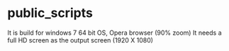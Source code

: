 # public_scripts
It is build for windows 7 64 bit OS, Opera browser (90% zoom)
It needs a full HD screen as the output screen (1920 X 1080)

